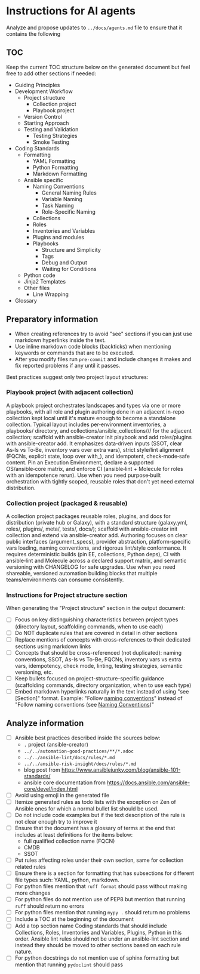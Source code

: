 # Instructions for AI agents

Analyze and propose updates to `../docs/agents.md` file to ensure that it
contains the following

## TOC

Keep the current TOC structure below on the generated document but feel free
to add other sections if needed:

- Guiding Principles
- Development Workflow
  - Project structure
    - Collection project
    - Playbook project
  - Version Control
  - Starting Approach
  - Testing and Validation
    - Testing Strategies
    - Smoke Testing
- Coding Standards
  - Formatting
    - YAML Formatting
    - Python Formatting
    - Markdown Formatting
  - Ansible specific
    - Naming Conventions
      - General Naming Rules
      - Variable Naming
      - Task Naming
      - Role-Specific Naming
    - Collections
    - Roles
    - Inventories and Variables
    - Plugins and modules
    - Playbooks
      - Structure and Simplicity
      - Tags
      - Debug and Output
      - Waiting for Conditions
  - Python code
  - Jinja2 Templates
  - Other files
    - Line Wrapping
- Glossary

## Preparatory information

- When creating references try to avoid "see" sections if you can just use markdown hyperlinks inside the text.
- Use inline markdown code blocks (backticks) when mentioning keywords or commands that are to be executed.
- After you modify files run `pre-commit` and include changes it makes and fix reported problems if any until it passes.

Best practices suggest only two project layout structures:

### Playbook project (with adjacent collection)

A playbook project orchestrates landscapes and types via one or more playbooks, with all role and plugin authoring done in an adjacent in-repo collection kept local until it's mature enough to become a standalone collection. Typical layout includes per‑environment inventories, a playbooks/ directory, and collections/ansible_collections/<namespace>/<name>/ for the adjacent collection; scaffold with ansible-creator init playbook and add roles/plugins with ansible-creator add. It emphasizes data‑driven inputs (SSOT, clear As‑Is vs To‑Be, inventory vars over extra vars), strict style/lint alignment (FQCNs, explicit state, loop over with_), and idempotent, check‑mode‑safe content. Pin an Execution Environment, declare a supported OS/ansible‑core matrix, and enforce CI (ansible‑lint + Molecule for roles with an idempotence rerun). Use when you need purpose‑built orchestration with tightly scoped, reusable roles that don't yet need external distribution.

### Collection project (packaged & reusable)

A collection project packages reusable roles, plugins, and docs for distribution (private hub or Galaxy), with a standard structure (galaxy.yml, roles/, plugins/, meta/, tests/, docs/); scaffold with ansible-creator init collection and extend via ansible-creator add. Authoring focuses on clear public interfaces (argument_specs), provider abstraction, platform‑specific vars loading, naming conventions, and rigorous lint/style conformance. It requires deterministic builds (pin EE, collections, Python deps), CI with ansible‑lint and Molecule across a declared support matrix, and semantic versioning with CHANGELOG for safe upgrades. Use when you need shareable, versioned automation building blocks that multiple teams/environments can consume consistently.

### Instructions for Project structure section

When generating the "Project structure" section in the output document:

- [ ] Focus on key distinguishing characteristics between project types (directory layout, scaffolding commands, when to use each)
- [ ] Do NOT duplicate rules that are covered in detail in other sections
- [ ] Replace mentions of concepts with cross-references to their dedicated sections using markdown links
- [ ] Concepts that should be cross-referenced (not duplicated): naming conventions, SSOT, As-Is vs To-Be, FQCNs, inventory vars vs extra vars, idempotency, check mode, linting, testing strategies, semantic versioning, etc.
- [ ] Keep bullets focused on project-structure-specific guidance (scaffolding commands, directory organization, when to use each type)
- [ ] Embed markdown hyperlinks naturally in the text instead of using "see [Section]" format. Example: "Follow [naming conventions](#naming-conventions)" instead of "Follow naming conventions (see [Naming Conventions](#naming-conventions))"

## Analyze information

- [ ] Ansible best practices described inside the sources below:
  - `.` project (ansible-creator)
  - `../../automation-good-practices/**/*.adoc`
  - `../../ansible-lint/docs/rules/*.md`
  - `../../ansible-risk-insight/docs/rules/*.md`
  - blog post from https://www.ansiblejunky.com/blog/ansible-101-standards/
  - ansible core documentation from https://docs.ansible.com/ansible-core/devel/index.html
- [ ] Avoid using emoji in the generated file
- [ ] Itemize generated rules as todo lists with the exception on Zen of Ansible ones for which a normal bullet list should be used.
- [ ] Do not include code examples but if the text description of the rule is not clear enough try to improve it
- [ ] Ensure that the document has a glossary of terms at the end that includes
  at least definitions for the items below:
  - full qualified collection name (FQCN)
  - CMDB
  - SSOT
- [ ] Put rules affecting roles under their own section, same for collection related rules
- [ ] Ensure there is a section for formatting that has subsections for different
  file types such: YAML, python, markdown.
- [ ] For python files mention that `ruff format` should pass without making more changes
- [ ] For python files do not mention use of PEP8 but mention that running `ruff` should return no errors
- [ ] For python files mention that running `mypy .` should return no problems
- [ ] Include a TOC at the beginning of the document
- [ ] Add a top section name Coding standards that should include Collections, Roles, Inventories and Variables, Plugins, Python in this order. Ansible lint rules should not be under an ansible-lint section and instead they should be moved to other sections based on each rule nature.
- [ ] For python docstrings do not mention use of sphinx formatting but mention that running `pydoclint` should pass
